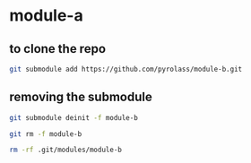 # module-a

## to clone the repo

```bash
git submodule add https://github.com/pyrolass/module-b.git
```

## removing the submodule

```bash
git submodule deinit -f module-b
```

```bash
git rm -f module-b
```

```bash
rm -rf .git/modules/module-b
```
